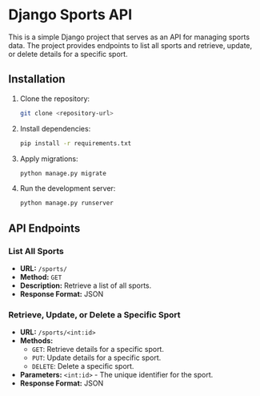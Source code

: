 # Django Sports API

This is a simple Django project that serves as an API for managing sports data. The project provides endpoints to list all sports and retrieve, update, or delete details for a specific sport.

## Installation

1. Clone the repository:

   ```bash
   git clone <repository-url>
   ```

2. Install dependencies:

   ```bash
   pip install -r requirements.txt
   ```

3. Apply migrations:

   ```bash
   python manage.py migrate
   ```

4. Run the development server:

   ```bash
   python manage.py runserver
   ```

## API Endpoints

### List All Sports

- **URL:** `/sports/`
- **Method:** `GET`
- **Description:** Retrieve a list of all sports.
- **Response Format:** JSON

### Retrieve, Update, or Delete a Specific Sport

- **URL:** `/sports/<int:id>`
- **Methods:**
  - `GET`: Retrieve details for a specific sport.
  - `PUT`: Update details for a specific sport.
  - `DELETE`: Delete a specific sport.
- **Parameters:** `<int:id>` - The unique identifier for the sport.
- **Response Format:** JSON

